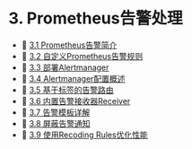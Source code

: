 # 3. Prometheus告警处理

- 📄 [3.1 Prometheus告警简介](3.%20Prometheus告警处理/3.1%20Prometheus告警简介.md)
- 📄 [3.2 自定义Prometheus告警规则](3.%20Prometheus告警处理/3.2%20自定义Prometheus告警规则.md)
- 📄 [3.3 部署Alertmanager](3.%20Prometheus告警处理/3.3%20部署Alertmanager.md)
- 📄 [3.4 Alertmanager配置概述](3.%20Prometheus告警处理/3.4%20Alertmanager配置概述.md)
- 📄 [3.5 基于标签的告警路由](3.%20Prometheus告警处理/3.5%20基于标签的告警路由.md)
- 📄 [3.6 内置告警接收器Receiver](3.%20Prometheus告警处理/3.6%20内置告警接收器Receiver.md)
- 📄 [3.7 告警模板详解](3.%20Prometheus告警处理/3.7%20告警模板详解.md)
- 📄 [3.8 屏蔽告警通知](3.%20Prometheus告警处理/3.8%20屏蔽告警通知.md)
- 📄 [3.9 使用Recoding Rules优化性能](3.%20Prometheus告警处理/3.9%20使用Recoding%20Rules优化性能.md)

‍
